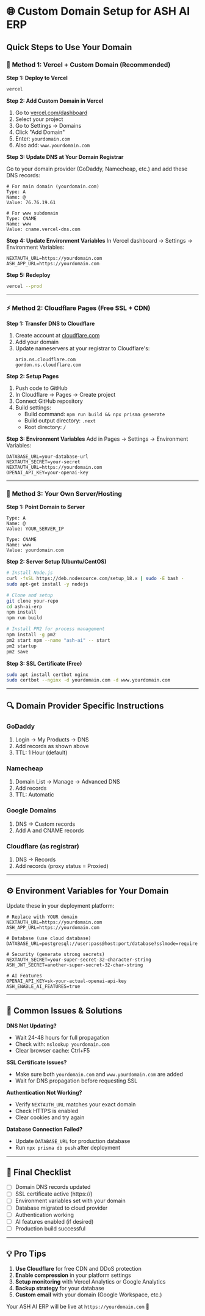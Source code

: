 # 🌐 Custom Domain Setup for ASH AI ERP

## Quick Steps to Use Your Domain

### 🚀 **Method 1: Vercel + Custom Domain (Recommended)**

**Step 1: Deploy to Vercel**
```bash
vercel
```

**Step 2: Add Custom Domain in Vercel**
1. Go to [vercel.com/dashboard](https://vercel.com/dashboard)
2. Select your project
3. Go to Settings → Domains
4. Click "Add Domain"
5. Enter: `yourdomain.com`
6. Also add: `www.yourdomain.com`

**Step 3: Update DNS at Your Domain Registrar**

Go to your domain provider (GoDaddy, Namecheap, etc.) and add these DNS records:

```
# For main domain (yourdomain.com)
Type: A
Name: @
Value: 76.76.19.61

# For www subdomain
Type: CNAME  
Name: www
Value: cname.vercel-dns.com
```

**Step 4: Update Environment Variables**
In Vercel dashboard → Settings → Environment Variables:
```
NEXTAUTH_URL=https://yourdomain.com
ASH_APP_URL=https://yourdomain.com
```

**Step 5: Redeploy**
```bash
vercel --prod
```

---

### ⚡ **Method 2: Cloudflare Pages (Free SSL + CDN)**

**Step 1: Transfer DNS to Cloudflare**
1. Create account at [cloudflare.com](https://cloudflare.com)
2. Add your domain
3. Update nameservers at your registrar to Cloudflare's:
   ```
   aria.ns.cloudflare.com
   gordon.ns.cloudflare.com
   ```

**Step 2: Setup Pages**
1. Push code to GitHub
2. In Cloudflare → Pages → Create project
3. Connect GitHub repository
4. Build settings:
   - Build command: `npm run build && npx prisma generate`
   - Build output directory: `.next`
   - Root directory: `/`

**Step 3: Environment Variables**
Add in Pages → Settings → Environment Variables:
```
DATABASE_URL=your-database-url
NEXTAUTH_SECRET=your-secret
NEXTAUTH_URL=https://yourdomain.com
OPENAI_API_KEY=your-openai-key
```

---

### 🏢 **Method 3: Your Own Server/Hosting**

**Step 1: Point Domain to Server**
```
Type: A
Name: @  
Value: YOUR_SERVER_IP

Type: CNAME
Name: www
Value: yourdomain.com
```

**Step 2: Server Setup (Ubuntu/CentOS)**
```bash
# Install Node.js
curl -fsSL https://deb.nodesource.com/setup_18.x | sudo -E bash -
sudo apt-get install -y nodejs

# Clone and setup
git clone your-repo
cd ash-ai-erp
npm install
npm run build

# Install PM2 for process management
npm install -g pm2
pm2 start npm --name "ash-ai" -- start
pm2 startup
pm2 save
```

**Step 3: SSL Certificate (Free)**
```bash
sudo apt install certbot nginx
sudo certbot --nginx -d yourdomain.com -d www.yourdomain.com
```

---

## 🔍 **Domain Provider Specific Instructions**

### **GoDaddy**
1. Login → My Products → DNS
2. Add records as shown above
3. TTL: 1 Hour (default)

### **Namecheap**  
1. Domain List → Manage → Advanced DNS
2. Add records
3. TTL: Automatic

### **Google Domains**
1. DNS → Custom records
2. Add A and CNAME records

### **Cloudflare (as registrar)**
1. DNS → Records
2. Add records (proxy status = Proxied)

---

## ⚙️ **Environment Variables for Your Domain**

Update these in your deployment platform:

```env
# Replace with YOUR domain
NEXTAUTH_URL=https://yourdomain.com
ASH_APP_URL=https://yourdomain.com

# Database (use cloud database)
DATABASE_URL=postgresql://user:pass@host:port/database?sslmode=require

# Security (generate strong secrets)
NEXTAUTH_SECRET=your-super-secret-32-character-string
ASH_JWT_SECRET=another-super-secret-32-char-string

# AI Features
OPENAI_API_KEY=sk-your-actual-openai-api-key
ASH_ENABLE_AI_FEATURES=true
```

---

## 🚨 **Common Issues & Solutions**

**DNS Not Updating?**
- Wait 24-48 hours for full propagation
- Check with: `nslookup yourdomain.com`
- Clear browser cache: Ctrl+F5

**SSL Certificate Issues?**
- Make sure both `yourdomain.com` and `www.yourdomain.com` are added
- Wait for DNS propagation before requesting SSL

**Authentication Not Working?**
- Verify `NEXTAUTH_URL` matches your exact domain
- Check HTTPS is enabled
- Clear cookies and try again

**Database Connection Failed?**
- Update `DATABASE_URL` for production database
- Run `npx prisma db push` after deployment

---

## 🎯 **Final Checklist**

- [ ] Domain DNS records updated
- [ ] SSL certificate active (https://)
- [ ] Environment variables set with your domain
- [ ] Database migrated to cloud provider
- [ ] Authentication working
- [ ] AI features enabled (if desired)
- [ ] Production build successful

---

## 💡 **Pro Tips**

1. **Use Cloudflare** for free CDN and DDoS protection
2. **Enable compression** in your platform settings
3. **Setup monitoring** with Vercel Analytics or Google Analytics
4. **Backup strategy** for your database
5. **Custom email** with your domain (Google Workspace, etc.)

Your ASH AI ERP will be live at `https://yourdomain.com` 🚀